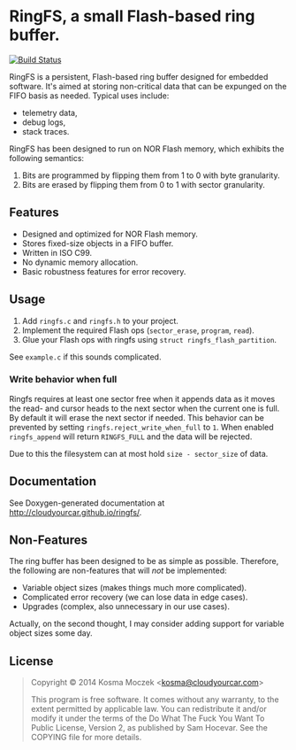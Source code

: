 # RingFS, a small Flash-based ring buffer.

[![Build Status](https://travis-ci.org/cloudyourcar/ringfs.svg)](https://travis-ci.org/cloudyourcar/ringfs)

RingFS is a persistent, Flash-based ring buffer designed for embedded software.
It's aimed at storing non-critical data that can be expunged on the FIFO basis
as needed. Typical uses include:

* telemetry data,
* debug logs,
* stack traces.

RingFS has been designed to run on NOR Flash memory, which exhibits the following
semantics:

1. Bits are programmed by flipping them from 1 to 0 with byte granularity.
2. Bits are erased by flipping them from 0 to 1 with sector granularity.

## Features

* Designed and optimized for NOR Flash memory.
* Stores fixed-size objects in a FIFO buffer.
* Written in ISO C99.
* No dynamic memory allocation.
* Basic robustness features for error recovery.

## Usage

1. Add ``ringfs.c`` and ``ringfs.h`` to your project.
2. Implement the required Flash ops (``sector_erase``, ``program``, ``read``).
3. Glue your Flash ops with ringfs using ``struct ringfs_flash_partition``.

See ``example.c`` if this sounds complicated.

### Write behavior when full

Ringfs requires at least one sector free when it appends data as it moves the
read- and cursor heads to the next sector when the current one is full. By
default it will erase the next sector if needed. This behavior can be prevented
by setting `ringfs.reject_write_when_full` to `1`. When enabled `ringfs_append`
will return `RINGFS_FULL` and the data will be rejected.

Due to this the filesystem can at most hold `size - sector_size` of data.

## Documentation

See Doxygen-generated documentation at http://cloudyourcar.github.io/ringfs/.

## Non-Features

The ring buffer has been designed to be as simple as possible. Therefore, the
following are non-features that will *not* be implemented:

* Variable object sizes (makes things much more complicated).
* Complicated error recovery (we can lose data in edge cases).
* Upgrades (complex, also unnecessary in our use cases).

Actually, on the second thought, I may consider adding support for variable
object sizes some day.

## License

> Copyright © 2014 Kosma Moczek \<kosma@cloudyourcar.com\>
>
> This program is free software. It comes without any warranty, to the extent
> permitted by applicable law. You can redistribute it and/or modify it under
> the terms of the Do What The Fuck You Want To Public License, Version 2, as
> published by Sam Hocevar. See the COPYING file for more details.
